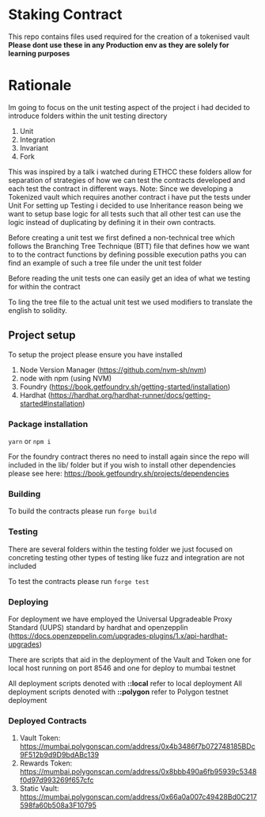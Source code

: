 # Staking Contract

This repo contains files used required for the creation of a tokenised vault **Please dont use these in any Production env as they are solely for learning purposes**

# Rationale

Im going to focus on the unit testing aspect of the project i had decided to introduce folders within the unit testing directory

1. Unit
2. Integration
3. Invariant
4. Fork

This was inspired by a talk i watched during ETHCC these folders allow for separation of strategies of how we can test the contracts developed and each test the contract in different ways.
Note: Since we developing a Tokenized vault which requires another contract i have put the tests under Unit
For setting up Testing i decided to use Inheritance reason being we want to setup base logic for all tests such that all other test can use the logic instead of duplicating by defining it in their own contracts.

Before creating a unit test we first defined a non-technical tree which follows the Branching Tree Technique (BTT) file that defines how we want to to the contract functions by defining possible execution paths you can find an example of such a tree file under the unit test folder

Before reading the unit tests one can easily get an idea of what we testing for within the contract

To ling the tree file to the actual unit test we used modifiers to translate the english to solidity.

## Project setup

To setup the project please ensure you have installed

1. Node Version Manager (https://github.com/nvm-sh/nvm)
2. node with npm (using NVM)
3. Foundry (https://book.getfoundry.sh/getting-started/installation)
4. Hardhat (https://hardhat.org/hardhat-runner/docs/getting-started#installation)

### Package installation

`yarn` or `npm i`

For the foundry contract theres no need to install again since the repo will included in the lib/ folder but if you wish to install other dependencies please see here:
https://book.getfoundry.sh/projects/dependencies

### Building

To build the contracts please run
`forge build`

### Testing

There are several folders within the testing folder we just focused on concreting testing other types of testing like fuzz and integration are not included

To test the contracts please run
`forge test`

### Deploying

For deployment we have employed the Universal Upgradeable Proxy Standard (UUPS) standard by hardhat and openzepplin (https://docs.openzeppelin.com/upgrades-plugins/1.x/api-hardhat-upgrades)

There are scripts that aid in the deployment of the Vault and Token one for local host running on port 8546 and one for deploy to mumbai testnet

All deployment scripts denoted with **::local** refer to local deployment
All deployment scripts denoted with **::polygon** refer to Polygon testnet deployment

### Deployed Contracts

1. Vault Token: https://mumbai.polygonscan.com/address/0x4b3486f7b072748185BDc9F512b9d9D9bdABc139
2. Rewards Token: https://mumbai.polygonscan.com/address/0x8bbb490a6fb95939c5348f0d97d993269f657cfc
3. Static Vault: https://mumbai.polygonscan.com/address/0x66a0a007c49428Bd0C217598fa60b508a3F10795
